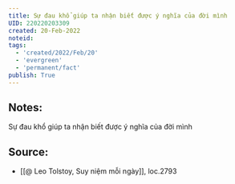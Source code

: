 ```yaml
---
title: Sự đau khổ giúp ta nhận biết được ý nghĩa của đời mình
UID: 220220203309
created: 20-Feb-2022
noteid:
tags:
  - 'created/2022/Feb/20'
  - 'evergreen'
  - 'permanent/fact'
publish: True
---
```

## Notes:
Sự đau khổ giúp ta nhận biết được ý nghĩa của đời mình

## Source:
- [[@ Leo Tolstoy, Suy niệm mỗi ngày]], loc.2793



